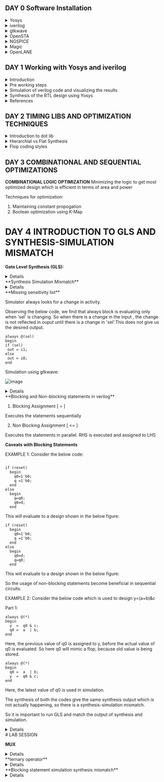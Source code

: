 ## DAY 0 Software Installation
<details>
    <summary>
Yosys  
        </summary>
I installed Yosys using the following commands:  

```
$ git clone https://github.com/YosysHQ/yosys.git  
$ cd yosys-master   
$ sudo apt install make (If make is not installed please install it)   
$ sudo apt-get install build-essential clang bison flex \  
    libreadline-dev gawk tcl-dev libffi-dev git \  
    graphviz xdot pkg-config python3 libboost-system-dev \  
    libboost-python-dev libboost-filesystem-dev zlib1g-dev  
$ make config-gcc  
$ make   
$ sudo make install
```
Below is the screenshot showing successfull launch  
![Screenshot from 2023-08-01 16-03-00](https://github.com/NharikaVulchi/IIITB_ASIC_MT513/assets/83216569/fb581d7c-6b2c-46b2-bdbf-7c7918120f3d)
</details>
<details>
    <summary>
iverilog  
    </summary>
verilog is installed using the following command 

    
```
$ sudo apt-get install iverilog
```
Screenshot of successfull installation
![Screenshot from 2023-08-01 16-03-21](https://github.com/NharikaVulchi/IIITB_ASIC_MT513/assets/83216569/b8d04ceb-79a9-4d3a-aa28-5dad568500a9)
</details>
<details>
    <summary>
gtkwave
    </summary>
installation steps

    
```
$ sudo apt-get install gtkwave
```
![Screenshot from 2023-08-01 16-03-35](https://github.com/NharikaVulchi/IIITB_ASIC_MT513/assets/83216569/ae5859fc-87db-4f9d-948b-a1a20f28ed24)
![Screenshot from 2023-08-01 16-03-49](https://github.com/NharikaVulchi/IIITB_ASIC_MT513/assets/83216569/2e1bbbfd-b976-45f4-b460-92bc185b882e)

</details>

<details>
    <summary>
        OpenSTA
    </summary>
Install the dependencies using the following command:

    
```
$ sudo apt-get install cmake clang gcc tcl swig bison flex 
```   
Install OpenSTA using the below code:

```
$ git clone https://github.com/The-OpenROAD-Project/OpenSTA.git
$cd OpenSTA
$mkdir build
$cd build
$cmake ..
$make
```
Screenshot showing successful installation
![Screenshot from 2023-08-03 19-29-33](https://github.com/NharikaVulchi/IIITB_ASIC_MT513/assets/83216569/40c8e64b-f50a-4946-9738-fd40501accd8)
</details> 
<details>
    <summary>
        NGSPICE
    </summary>
Dowmload the tarball from https://sourceforge.net/projects/ngspice/files/ and use the following code to unpack and install ngspice:

```
$ tar -zxvf ngspice-40.tar.gz
$ cd ngspice-40
$ mkdir release
$ cd release
$ ../configure  --with-x --with-readline=yes --disable-debug
$ make
$ sudo make install
```
Screenshot showing successful installation:


![Screenshot from 2023-08-03 19-20-49](https://github.com/NharikaVulchi/IIITB_ASIC_MT513/assets/83216569/a56e723d-878b-444f-82c8-a7a63dd2a615)
</details>
<details>
    <summary>
        Magic
    </summary>

Install magic using the following code snippet:
```
$sudo apt-get install m4
$sudo apt-get install tcsh
$sudo apt-get install csh
$sudo apt-get install libx11-dev
$sudo apt-get install tcl-dev tk-dev
$sudo apt-get install libcairo2-dev
$sudo apt-get install mesa-common-dev libglu1-mesa-dev
$sudo apt-get install libncurses-dev
$git clone https://github.com/RTimothyEdwards/magic
$cd magic
$./configure
$make
$make install
```
Screenshot of installation:
![Screenshot from 2023-08-03 20-23-37](https://github.com/NharikaVulchi/IIITB_ASIC_MT513/assets/83216569/c6b967d1-5b7e-4814-abf3-13fae2b6fa81)

</details>

<details>
    <summary>
        OpenLANE
    </summary>


Pre-installation steps:
```
$sudo apt-get update
$sudo apt-get upgrade
$sudo apt install -y build-essential python3 python3-venv python3-pip make git
```

Docker Installation:
```
$sudo apt install apt-transport-https ca-certificates curl software-properties-commoncurl -fsSL https://download.docker.com/linux/ubuntu/gpg | sudo gpg --dearmor -o /usr/share/keyrings/docker-archive-keyring.gpg

$echo "deb [arch=amd64 signed-by=/usr/share/keyrings/docker-archive-keyring.gpg] https://download.docker.com/linux/ubuntu $(lsb_release -cs) stable" | sudo tee /etc/apt/sources.list.d/docker.list > /dev/null

$sudo apt update
$sudo apt install docker-ce docker-ce-cli containerd.io
$sudo docker run hello-world

$sudo groupadd docker
$sudo usermod -aG docker $USER
$sudo reboot
```
After system reboot, check for installation using:
```
$sudo docker run hello-world
```

Steps to install PDKs and Tools:
```
$cd $HOME
$git clone https://github.com/The-OpenROAD-Project/OpenLane
$cd OpenLane



$make
$make test
```
</details>



## DAY 1 Working with Yosys and iverilog
<details>
    <summary>
        Introduction
    </summary>
Iverilog is a Verilog simulation and synthesis tool, enabling digital design verification. GTKWave is a waveform viewer for analyzing simulation results. Yosys is a synthesis tool that converts Verilog designs into gate-level representations, facilitating hardware synthesis. Simulation of a 2x1 MUX is shown in this section using iverilog and gtkwave, design is further synthesized using yosys and a gate level representation of MUX is viewed.
</details>

<details>
    <summary>
        Pre working steps
    </summary>
    Clone to the github repository https://github.com/kunalg123/sky130RTLDesignAndSynthesisWorkshop.git using the following command

    
```
$git clone https://github.com/kunalg123/sky130RTLDesignAndSynthesisWorkshop.git
```

    
This will install all the necessary code files and libraries into your system which are used for the synthesis and generation.
</details>

<details>
    <summary>
        Simulation of verilog code and visualizing the results
    </summary>
    Use the folllowing commands to load the file "good_mux.v" into iverilog and dump the vcd file to gtkwave 

    
```
iverilog good_mux.v tb_good_mux.v
./a.out
gtkwave tb_good_mux.vcd
```


The output of 2x1 MUX is visualised in gtkwave window as shown below:
 ![Screenshot from 2023-08-08 18-52-39](https://github.com/NharikaVulchi/IIITB_ASIC_MT513/assets/83216569/d24e114c-b4c2-4238-9ae0-b6609994e851)


</details>
<details>
    <summary>
        Synthesis of the RTL design using Yosys
    </summary>
Move to the lib directory and invoke yosys to generate the synthesis of our design using the following commands:

```
yosys> read_liberty -lib <give the path to lib file>
yosys> read_verilog <give the path to verilog file>
yosys> synth -top <top_module_name>
yosys> abc -liberty <give the path to lib file>
yosys> show
```


The below figure shows our output synthesis design:


![Screenshot from 2023-08-08 19-38-49](https://github.com/NharikaVulchi/IIITB_ASIC_MT513/assets/83216569/d9c8403f-4030-49bd-9b69-c86b8876e95d)


This figure shows the results for the cells used:
![Screenshot from 2023-08-08 19-37-17](https://github.com/NharikaVulchi/IIITB_ASIC_MT513/assets/83216569/6fe8760e-546e-40d2-b2e4-b9429e05fd04)



Run the following code to generate the netlist file :


```
yosys> write_verilog good_mux_netlist.v
yosys> write_verilog -noattr good_mux_netlist.v
```


The below image shows the netlist file:


![Screenshot from 2023-08-08 19-57-50](https://github.com/NharikaVulchi/IIITB_ASIC_MT513/assets/83216569/0c3726d3-3c1f-47ad-b424-0bdf310ca367)


</details>
<details>
    <summary>
        References
    </summary>

    
https://github.com/kunalg123/sky130RTLDesignAndSynthesisWorkshop.git
</details>


## DAY 2 TIMING LIBS AND OPTIMIZATION TECHNIQUES
<details>
<summary>
Introduction to dot lib
</summary>
We use the library "sky130_fd_sc_hd__tt_025C_1v80" for the RTL synthesis. This is a SkyWater PDK. It specifies the operating conditions such as process(tt-typical), voltage(1v80) and temperature (025C) of the fabrication.
The below figure shows the specifications:

    
![Screenshot from 2023-08-14 14-44-38](https://github.com/NharikaVulchi/IIITB_ASIC_MT513/assets/83216569/5d8845d0-99ca-451a-acf2-ca26f7301fd0)


Using this lib file, we get access to different types of cells which has vast number of variants in terms of number of inputs and ouputs along with the functionality.

Leakage power, delay, area, power ports of all the cells is specified within the file for all the input combinations of the given gate.

![image](https://github.com/NharikaVulchi/IIITB_ASIC_MT513/assets/83216569/d31acc4b-11f8-414d-a80a-11a8d5ef75e4)




</details>
<details>
<summary>
Hierarchial vs Flat Synthesis
</summary>
Hierarchial Synthesis: Hierarchical synthesis in physical design involves breaking down the entire chip design into smaller, manageable modules or blocks. Each module is designed and optimized separately, and then these modules are integrated at a higher level to create the complete chip layout. This approach allows for better control over the design process, reduces complexity, and enables efficient reuse of standardized blocks. All the modules are preserved.


Flat Synthesis: Flat synthesis in physical design involves designing the entire chip layout as a single, monolithic entity without explicit hierarchical divisions. This approach treats the entire design as a cohesive unit, potentially resulting in a simpler layout. It flattens out the modules into gates with higher efficiency and performance.


The below screenshots demonstrate the gate level simulation for Hierarchial and Flat synthesis respectiely.
![Screenshot from 2023-08-14 15-03-02](https://github.com/NharikaVulchi/IIITB_ASIC_MT513/assets/83216569/21e3eee0-f0b1-42d0-bf33-12c01647d675)



![Screenshot from 2023-08-14 15-17-48](https://github.com/NharikaVulchi/IIITB_ASIC_MT513/assets/83216569/3612aa17-576c-4ac6-b888-a434376b82fe)


Code: Invoke yosys and use the following code for viewing the ouput
```
read_liberty -lib ../lib/sky130_fd_sc_hd__tt_025C_1v80.lib
read_verilog multiple_modules.v
synth -top multiple_modules
abc -liberty ../lib/sky130_fd_sc_hd__tt_025C_1v80.lib

show 

//flat synthesis
flatten
show
```

We can also synthesise each module at a time. This is called as "sub-module synthesis".This is used when:


--> We have multiple instances of the same module 

--> We have a larger design , we break down synthesis to sub-module synthesis to make a detailed picture of the netlist.

This is done using the following command ```synth -top <sub-module name> ```

</details>

<details>
<summary>
Flop coding styles
</summary>
<u>--> Why do we use flip-flops?</u>

    
There is a propogation delay in combinational circuits, there is a glitch in the output due to this delay. More the amount of combinational circuits, more is the number of glitches we see. 
So to overcome this problem in the output of a circuit, we introduce a storage element, a flop, in between the combinational circuits which gives a stable output always.This is because a flop is triggered only on the positive edge of the clock.

Initialisation of the flop is done with the control pins on the flop which are reset/set.


The figure shows a D flip-flop
![image](https://github.com/NharikaVulchi/IIITB_ASIC_MT513/assets/83216569/1d4911bd-0a8f-4d59-996b-d22101df451c)


<u>--> Coding flops:</u>

**1. Asynchronous reset**

   
Irrespective of the clk signal, if the reset value is high, flop output comes down to zero.

Verilog code describing D flop with asynchronous reset which is positive edge triggered:
```
 module dff_asyncres ( input clk ,  input async_reset , input d , output reg q );
always @ (posedge clk , posedge async_reset)
begin
	if(async_reset)
		q <= 1'b0;
	else	
		q <= d;
end
endmodule
```

Simulation in gtkwave: Asynchronous reset

![image](https://github.com/NharikaVulchi/IIITB_ASIC_MT513/assets/83216569/8258b766-c2de-4cae-b43b-7401a6a91894)


Simulation in gtkwave: Asynchronous reset


![image](https://github.com/NharikaVulchi/IIITB_ASIC_MT513/assets/83216569/859dcd47-2368-4f24-a9fe-eb088bd29554)


Synthesis:


![image](https://github.com/NharikaVulchi/IIITB_ASIC_MT513/assets/83216569/d0c7f021-dde5-47cf-b8fd-9208311ef67a)
We see a inverter in the synthesis because the flop used by the tool has a active low reset.

**2. Synchronous reset**


Reset awaits the clock edge to drive the output to low.

Verilog code describing D flop with synchronous reset which is positive edge triggered:
```
module dff_syncres ( input clk , input async_reset , input sync_reset , input d , output reg q );
always @ (posedge clk )
begin
	if (sync_reset)
		q <= 1'b0;
	else	
		q <= d;
end
endmodule
```


Simulation in gtkwave:


![image](https://github.com/NharikaVulchi/IIITB_ASIC_MT513/assets/83216569/3558bdbe-d61e-4ddd-ba4d-9b428cb44c41)


Synthesis:


![image](https://github.com/NharikaVulchi/IIITB_ASIC_MT513/assets/83216569/b07f8ac9-34c2-4443-8f8d-06b19b78ee3d)



**3. Asynchronous/Synchronous reset**

Flop is triggered with both the asynchronous and synchronous signals explained in the below figure.


![image](https://github.com/NharikaVulchi/IIITB_ASIC_MT513/assets/83216569/dfb8425c-ad23-467b-a416-aece22c09cbd)

Verilog code testing the same:

```
module dff_asyncres_syncres ( input clk , input async_reset , input sync_reset , input d , output reg q );
always @ (posedge clk , posedge async_reset)
begin
    if(async_reset)
            q <= 1'b0;
    else if (sync_reset)
            q <= 1'b0;
    else
            q <= d;
end
endmodule
```

<u>--> Optimization </u>


**illustration 1**
A 3 bit number multiplied by 2 gives a 4 bit output,whose first 3 MSB bits are the input bits and the LSB is 0. Thus, output is input appended with zero in the end. This is explained in the below truth table. Taking note of this we can reduce the hardware usage in our design.

	Input (3 bits)	    Output (4 bits)
	  000			0000
	  001			0010
	  010			0100
	  011			0110
	  100			1000
	  101			1010
	  110			1100
	  111			1110


Verilog code for implementing:

```
module mul2 (input [2:0] a, output [3:0] y);
assign y = a * 2;
endmodule
```

When we synthesise the above code we donot see any cells which are being in use:


![image](https://github.com/NharikaVulchi/IIITB_ASIC_MT513/assets/83216569/2481d7a7-7efc-4405-a222-ad0554e701c3)


The final gate level synthesis:


![image](https://github.com/NharikaVulchi/IIITB_ASIC_MT513/assets/83216569/1dfcf7c4-92f4-4b5f-bfbf-f3eda5f69d0a)





</details>

## DAY 3 COMBINATIONAL AND SEQUENTIAL OPTIMIZATIONS

**COMBINATIONAL LOGIC OPTIMIZATION**
 Minimizing the logic to get most optimized design which is efficient in terms of area and power

 Techniques for optimization:

 
1. Maintaining constant propogation
2. Boolean optimization using K-Map

# DAY 4 INTRODUCTION TO GLS AND SYNTHESIS-SIMULATION MISMATCH

**Gate Level Synthesis (GLS):**
<details>
1. We will run the test bench with netlist as design under test.
2. Netlist is logically same as RTL code
3. Gate level verilog models can be timing aware or functional.


Why GLS?

1. To verify the logical correctness of the design after synthesis
2. To meet the timing requirements of the design, this is done using delay annotation.
3. To test the funcionality of the netlist because there can be synthesis-simulation mismatch

The below figure depicts the GLS synthesis flow:


![image](https://github.com/NharikaVulchi/IIITB_ASIC_MT513/assets/83216569/3f95024b-bda4-4b11-b2eb-7089f193cd1b)

</details>
**Synthesis Simulation Mismatch**

<details>
What are the causes?


1. Missing sensitivity list
2. Blocking vs Non-Blocking Assignment
3. Non standard verilog coding

</details>
**Missing sensitivity list**


Simulator always looks for a change in activity.

Observing the below code, we find that always block is evaluating only when 'sel' is changing. So when there is a change in the input , the change is not reflected in ouput until there is a change in 'sel'.This does not give us the desired output.


```
always @(sel)
begin
if (sel)
 out = i1;
else
 out = i0;
end
```

Simulation using gtkwave:


![image](https://github.com/NharikaVulchi/IIITB_ASIC_MT513/assets/83216569/43ef2523-b96f-49c6-ac36-cb214c520dfa)


<details>

This can be corrected by using the following command.
This makes sure that output is sensitive to any change in input


```
always (*)
```


The above code has a synthesis simulation mismatch because -->
1. Synthesiser looks at the functionality and will create a MUX
2. Whereas a simulator will simulate it consdiering it as double edge flop.
</details>
**Blocking and Non-blocking statements in verilog**

1. Blocking Assignment [ = ]


Executes the statements sequentially

2. Non Blocking Assignment [ <= ]

Executes the statements in parallel. RHS is executed and assigned to LHS

**Caveats with Blocking Statements**


EXAMPLE 1: Consider the below code:


```

if (reset)
  begin
    q0=1'b0;
    q =1'b0;
  end
else
  begin
    q=q0;
    q0=d;
  end
```

This will evaluate to a design shown in the below figure:



```
if (reset)
  begin
    q0=1'b0;
    q =1'b0;
  end
else
  begin
    q0=d;
    q=q0;
  end
```

This will evaluate to a design shown in the below figure:


So the usage of non-blocking statements become beneficial in sequential circuits.

EXAMPLE 2: Consider the below code which is used to design y=(a+b)&c

Part 1:


```
always @(*)
begin
  y  =  q0 & c;
  q0 =  a  | b;
end
```

Here, the previous value of q0 is assigned to y, before the actual value of q0 is evaluated. So here q0 will mimic a flop, because old value is being stored.


```
always @(*)
begin
  q0 =  a  | b;
  y  =  q0 & c;
end
```

Here, the latest value of q0 is used in simulation.

The synthesis of both the codes give the same synthesis output which is not actually happening, so there is a synthesis-simulation mismatch.

So it is important to run GLS and match the output of synthesis and simulation.
<details>

RTL simulation of Part 1:


![image](https://github.com/NharikaVulchi/IIITB_ASIC_MT513/assets/83216569/508eec48-1178-4686-be7c-6bdf261e9e2b)


Synthesis:


![image](https://github.com/NharikaVulchi/IIITB_ASIC_MT513/assets/83216569/cfb7204b-54c0-4a24-a322-51a05c099ec7)


GLS simulation of Part 1:

![image](https://github.com/NharikaVulchi/IIITB_ASIC_MT513/assets/83216569/61ee1f21-315f-4c9f-9dda-0b7d241bd905)




We can see that irrespective of expression evaluation , we get the old value of q0 for calculating output.So we can see a synthesis-simulation mismatch for the blocking statement.
</details>
# LAB SESSION

**MUX**

<details>
Simulation of the RTL design:
![image](https://github.com/NharikaVulchi/IIITB_ASIC_MT513/assets/83216569/43ef2523-b96f-49c6-ac36-cb214c520dfa)



Simulation of the netlist design:
![image](https://github.com/NharikaVulchi/IIITB_ASIC_MT513/assets/83216569/58de709f-90d3-4ee2-b813-f45fcfa5eb17)

So the code explained in missing sensitivity list shows synthesis-simulation mismatch.
</details>
**ternary operator**
<details>
Consider the below code:

```
module ternary_operator_mux (input i0 , input i1 , input sel , output y);
assign y = sel?i1:i0;
endmodule
```

We will observe the RTL and GLS simulation


RTL simulation result: output follows input according to select line
![image](https://github.com/NharikaVulchi/IIITB_ASIC_MT513/assets/83216569/43c1ac68-93f0-477b-a9f9-25c219972e36)



Synthesis:
![image](https://github.com/NharikaVulchi/IIITB_ASIC_MT513/assets/83216569/34594d94-5fab-4db6-acb5-802907f8e8a6)



GLS simulation:
![image](https://github.com/NharikaVulchi/IIITB_ASIC_MT513/assets/83216569/f7c896b2-b020-4c7d-96ed-3dab9da913f6)

</details>
**Blocking statement simulation synthesis mismatch**
<details>
Consider the below code:


```
module blocking_caveat (input a , input b , input  c, output reg d); 
reg x;
always @ (*)
begin
d = x & c;
x = a | b;
end
endmodule
```
</details>







